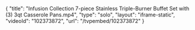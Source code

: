 {
    "title": "Infusion Collection 7-piece Stainless Triple-Burner Buffet Set with (3) 3qt Casserole Pans.mp4",
    "type": "solo",
    "layout": "iframe-static",
    "videoId": "102373872",
    "url": "\/tvpembed\/102373872"
}